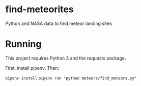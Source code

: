 # find-meteorites

Python and NASA data to find meteor landing sites

# Running

This project requires Python 3 and the requests package.

First, install pipenv. Then:

`pipenv install`
`pipenv run "python meteors/find_meteors.py"`
